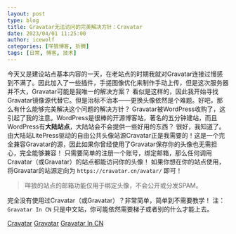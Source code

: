 ```yaml
---
layout: post
type: blog
title: Gravatar无法访问的完美解决方针：Cravatar
date: 2023/04/01 11:25:00
author: icewolf
categories: [咩狼博客, 折腾]
tags: [日常, 博客, 技术]
---
```


今天又是建设站点基本内容的一天，在老站点的时期我就对Gravatar连接过慢感到不满了。因此加入了一些插件，手搓图像优化来制作手动上传，但是这次服务器并不大，Gravatar可能是我唯一的解决方案？
看似是这样的，因此我开始寻找Gravatar镜像源代替它。但是治标不治本——更换头像依然是个难题。好吧，那么有什么能够完美解决这个问题的解决方针？
Gravatar被WordPress收购了，这引起了我的注意。WordPress是很棒的开源博客站，著名的五分钟建站，而且WordPress有**大陆站点**，大陆站会不会提供一些好用的东西？
很好，我知道了。由大陆站LitePress驱动的自由公共头像站源Cravatar正是我需要的！这是一个完全兼容Gravatar的源，因此如果你曾经使用了Gravatar保存你的头像也无需担心，完全能够兼容！
只需要简单的注册一个账号，绑定邮箱，那么任何调用Cravatar（或Gravatar）的站点都能访问你的头像！
如果你想在你的站点使用，将Gravatar的站源定向为 `https://cravatar.cn/avatar/` 即可！

> 咩狼的站点的邮箱功能仅用于绑定头像，不会公开或分发SPAM。

完全没有使用过Cravatar（或Gravatar）？非常简单，简单到不需要教学！
注：`Gravatar In CN` 只是中文站，你可能依然需要梯子或者别的什么才能上去。

[Cravatar](https://cravatar.cn/)
[Gravatar](https://gravatar.com/)
[Gravatar In CN](https://cn.gravatar.com/)
